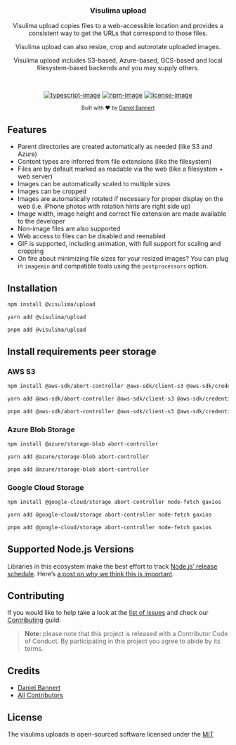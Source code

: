 <div align="center">
  <h3>Visulima upload</h3>
  <p>Visulima upload copies files to a web-accessible location and provides a consistent way to get the URLs that correspond to those files.</p>
  <p>Visulima upload can also resize, crop and autorotate uploaded images.</p>
  <p>Visulima upload includes S3-based, Azure-based, GCS-based and local filesystem-based backends and you may supply others.</p>
</div>

<br />

<div align="center">

[![typescript-image]][typescript-url] [![npm-image]][npm-url] [![license-image]][license-url]

</div>

<div align="center">
  <sub>Built with ❤︎ by <a href="https://twitter.com/_prisis_">Daniel Bannert</a></sub>
</div>

## Features

- Parent directories are created automatically as needed (like S3 and Azure)
- Content types are inferred from file extensions (like the filesystem)
- Files are by default marked as readable via the web (like a filesystem + web server)
- Images can be automatically scaled to multiple sizes
- Images can be cropped
- Images are automatically rotated if necessary for proper display on the web (i.e. iPhone photos with rotation hints are right side up)
- Image width, image height and correct file extension are made available to the developer
- Non-image files are also supported
- Web access to files can be disabled and reenabled
- GIF is supported, including animation, with full support for scaling and cropping
- On fire about minimizing file sizes for your resized images? You can plug in `imagemin` and compatible tools using the `postprocessors` option.

## Installation

```sh
npm install @visulima/upload
```

```sh
yarn add @visulima/upload
```

```sh
pnpm add @visulima/upload
```

## Install requirements peer storage

### AWS S3

```sh
npm install @aws-sdk/abort-controller @aws-sdk/client-s3 @aws-sdk/credential-providers @aws-sdk/s3-request-presigner @aws-sdk/signature-v4-crt aws-crt
```

```sh
yarn add @aws-sdk/abort-controller @aws-sdk/client-s3 @aws-sdk/credential-providers @aws-sdk/s3-request-presigner @aws-sdk/signature-v4-crt aws-crt
```

```sh
pnpm add @aws-sdk/abort-controller @aws-sdk/client-s3 @aws-sdk/credential-providers @aws-sdk/s3-request-presigner @aws-sdk/signature-v4-crt aws-crt
```

### Azure Blob Storage

```sh
npm install @azure/storage-blob abort-controller
```

```sh
yarn add @azure/storage-blob abort-controller
```

```sh
pnpm add @azure/storage-blob abort-controller
```

### Google Cloud Storage

```sh
npm install @google-cloud/storage abort-controller node-fetch gaxios
```

```sh
yarn add @google-cloud/storage abort-controller node-fetch gaxios
```

```sh
pnpm add @google-cloud/storage abort-controller node-fetch gaxios
```

## Supported Node.js Versions

Libraries in this ecosystem make the best effort to track
[Node.js’ release schedule](https://github.com/nodejs/release#release-schedule). Here’s [a
post on why we think this is important](https://medium.com/the-node-js-collection/maintainers-should-consider-following-node-js-release-schedule-ab08ed4de71a).

## Contributing

If you would like to help take a look at the [list of issues](https://github.com/visulima/visulima/issues) and check our [Contributing](.github/CONTRIBUTING.md) guild.

> **Note:** please note that this project is released with a Contributor Code of Conduct. By participating in this project you agree to abide by its terms.

## Credits

-   [Daniel Bannert](https://github.com/prisis)
-   [All Contributors](https://github.com/visulima/visulima/graphs/contributors)

## License

The visulima uploads is open-sourced software licensed under the [MIT][license-url]

[typescript-image]: https://img.shields.io/badge/Typescript-294E80.svg?style=for-the-badge&logo=typescript
[typescript-url]: "typescript"
[license-image]: https://img.shields.io/npm/l/@visulima/upload?color=blueviolet&style=for-the-badge
[license-url]: LICENSE.md "license"
[npm-image]: https://img.shields.io/npm/v/@visulima/upload/latest.svg?style=for-the-badge&logo=npm
[npm-url]: https://www.npmjs.com/package/@visulima/upload/v/latest "npm"
